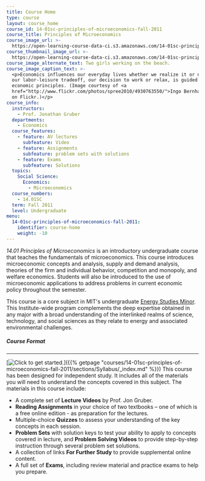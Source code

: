 ```yaml
---
title: Course Home
type: course
layout: course_home
course_id: 14-01sc-principles-of-microeconomics-fall-2011
course_title: Principles of Microeconomics
course_image_url: >-
  https://open-learning-course-data-ci.s3.amazonaws.com/14-01sc-principles-of-microeconomics-fall-2011/4aca9caa520d6e6ce06d163f4c3ba7f8_14-01scf11.jpg
course_thumbnail_image_url: >-
  https://open-learning-course-data-ci.s3.amazonaws.com/14-01sc-principles-of-microeconomics-fall-2011/b0443e9a3ae14009721d925056c6fb8e_14-01scf11-th.jpg
course_image_alternate_text: Two girls working on the beach.
course_image_caption_text: >-
  <p>Economics influences our everyday lives whether we realize it or not. Even
  our labor-leisure tradeoff, our decision to work or relax, is guided by
  economic principles. (Image courtesy of <a
  href="http://www.flickr.com/photos/spree2010/4930763550/">Ingo Bernhardt</a>
  on Flickr.)</p>
course_info:
  instructors:
    - Prof. Jonathan Gruber
  departments:
    - Economics
  course_features:
    - feature: AV lectures
      subfeature: Video
    - feature: Assignments
      subfeature: problem sets with solutions
    - feature: Exams
      subfeature: Solutions
  topics:
    Social Science:
      Economics:
        - Microeconomics
  course_numbers:
    - 14.01SC
  term: Fall 2011
  level: Undergraduate
menu:
  14-01sc-principles-of-microeconomics-fall-2011:
    identifier: course-home
    weight: -10
---
```

_14.01 Principles of Microeconomics_ is an introductory undergraduate course that teaches the fundamentals of microeconomics. This course introduces microeconomic concepts and analysis, supply and demand analysis, theories of the firm and individual behavior, competition and monopoly, and welfare economics. Students will also be introduced to the use of microeconomic applications to address problems in current economic policy throughout the semester.

This course is a core subject in MIT's undergraduate [Energy Studies Minor](http://mitei.mit.edu/education/energy-minor). This Institute-wide program complements the deep expertise obtained in any major with a broad understanding of the interlinked realms of science, technology, and social sciences as they relate to energy and associated environmental challenges.
##### Course Format

* * *

[![Click to get started.](/images/button_start.png)]({{% getpage "courses/14-01sc-principles-of-microeconomics-fall-2011/sections/Syllabus/_index.md" %}}) This course has been designed for independent study. It includes all of the materials you will need to understand the concepts covered in this subject. The materials in this course include:

*   A complete set of **Lecture Videos** by Prof. Jon Gruber.
*   **Reading Assignments** in your choice of two textbooks – one of which is a free online edition - as preparation for the lectures.
*   Multiple-choice **Quizzes** to assess your understanding of the key concepts in each session.
*   **Problem Sets** with solution keys to test your ability to apply to concepts covered in lecture, and **Problem Solving Videos** to provide step-by-step instruction through several problem set solutions.
*   A collection of links **For Further Study** to provide supplemental online content.
*   A full set of **Exams**, including review material and practice exams to help you prepare.